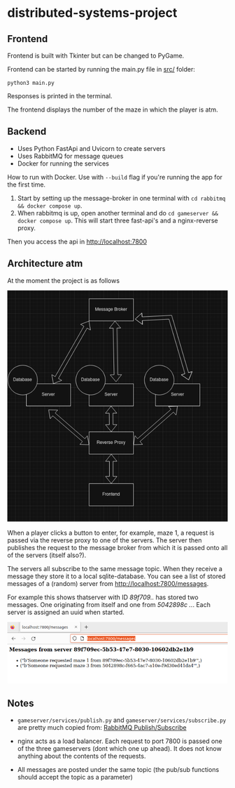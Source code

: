 # distributed-systems-project

## Frontend

Frontend is built with Tkinter but can be changed to PyGame.

Frontend can be started by running the main.py file in [src/](/src) folder:

```
python3 main.py
```
Responses is printed in the terminal.

The frontend displays the number of the maze in which the player is atm.

## Backend
- Uses Python FastApi and Uvicorn to create servers
- Uses RabbitMQ for message queues
- Docker for running the services

How to run with Docker. Use with `--build` flag if you're running the app for the first time.

1. Start by setting up the message-broker in one terminal with `cd rabbitmq && docker compose up`.
2. When rabbitmq is up, open another terminal and do `cd gameserver && docker compose up`. This will start three fast-api's and a nginx-reverse proxy.

Then you access the api in [http://localhost:7800](http://localhost:7800)

## Architecture atm


At the moment the project is as follows

 ![Architecture](/documentation/architecture.png)


When a player clicks a button to enter, for example, maze 1, a request is passed via the reverse proxy to one of the servers. The server then publishes the request to the message broker from which it is passed onto all of the servers (itself also?). 

The servers all subscribe to the same message topic. When they receive a message they store it to a local sqlite-database. You can see a list of stored messages of a (random) server from [http://localhost:7800/messages](http://localhost:7800/messages).

For example this shows thatserver with ID *89f709..* has stored two messages. One originating from itself and one from *5042898c ..*. Each server is assigned an uuid when started.

 ![messages-example](/documentation/messages-example.png)


## Notes

- `gameserver/services/publish.py` and `gameserver/services/subscribe.py` are pretty much copied from: [RabbitMQ Publish/Subscribe](https://www.rabbitmq.com/tutorials/tutorial-three-python.html) 

- nginx acts as a load balancer. Each request to port 7800 is passed one of the three gameservers (dont which one up ahead). It does not know anything about the contents of the requests.
- All messages are posted under the same topic (the pub/sub functions should accept the topic as a parameter)
